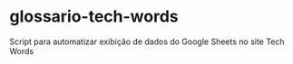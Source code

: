 # glossario-tech-words
Script para automatizar exibição de dados do Google Sheets no site Tech Words

